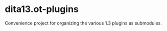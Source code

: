 dita13.ot-plugins
=================

Convenience project for organizing the various 1.3 plugins as submodules.
